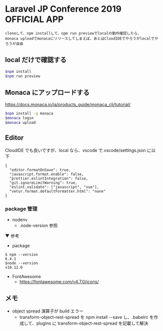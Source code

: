 # Laravel JP Conference 2019 OFFICIAL APP

```
cloneして、npm installして、npm run previewでlocalの動作確認したら、
monaca uploadでmonacaにリリースしてしまえば、あとはCloudIDEでやろうがlocalでやろうが自由
```

## local だけで確認する

```bash
$npm install
$npm run preview
```

## Monaca にアップロードする

https://docs.monaca.io/ja/products_guide/monaca_cli/tutorial/

```bash
$npm install -g monaca
$monaca login
$monaca upload
```

## Editor

CloudIDE でも良いですが、local なら、vscode で.vscode/settings.json に以下

```
{
  "editor.formatOnSave": true,
  "javascript.format.enable": false,
  "prettier.eslintIntegration": false,
  "git.ignoreLimitWarning": true,
  "eslint.validate": ["javascript", "vue"],
  "vetur.format.defaultFormatter.html": "none"
}
```

### package 管理

- nodenv
  - .node-version 参照

▼ 参考

- package

```
$ npm --version
6.4.1
$node --version
v10.12.0
```

- FontAwesome
  - https://fontawesome.com/v4.7.0/icons/

## メモ

- object spread 演算子が build エラー
  - transform-object-rest-spread を npm install --save し、.babelrc を作成して、plugins に transform-object-rest-spread を記載して解決
